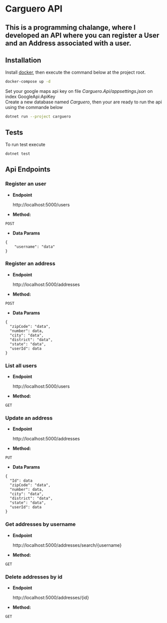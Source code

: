 # Carguero API

## This is a programming chalange, where I developed an API where you can register a User and an Address associated with a user.</p>

## Installation

Install [docker](https://www.docker.com/products/docker-desktop), then execute the command below at the project root.
```bash
docker-compose up -d
```
Set your google maps api key on file *Carguero.Api/appsettings.json* on index GoogleApi:ApiKey  
Create a new database named *Carguero*, then your are ready to run the api using the commande below

```bash
dotnet run --project carguero
```

## Tests
To run test execute
```bash
dotnet test
```

## Api Endpoints

###  Register an user
* **Endpoint**

  http://localhost:5000/users

* **Method:**
  

`POST` 
 

* **Data Params**
```
{
    "username": "data"
}
```

###  Register an address
* **Endpoint**

  http://localhost:5000/addresses

* **Method:**
  

`POST` 
 

* **Data Params**
```
{
  "zipCode": "data",
  "number": data,
  "city": "data",
  "district": "data",
  "state": "data",
  "userId": data
}
```

###   List all users
* **Endpoint**

  http://localhost:5000/users

* **Method:**
  

`GET` 

###  Update an address
* **Endpoint**

  http://localhost:5000/addresses

* **Method:**
  

`PUT` 
 

* **Data Params**
```
{
  "Id": data
  "zipCode": "data",
  "number": data,
  "city": "data",
  "district": "data",
  "state": "data",
  "userId": data
}
```

###  Get addresses by username
* **Endpoint**

  http://localhost:5000/addresses/search/{username}

* **Method:**
  

`GET` 
 

###  Delete addresses by id
* **Endpoint**

  http://localhost:5000/addresses/{id}

* **Method:**

`GET` 

